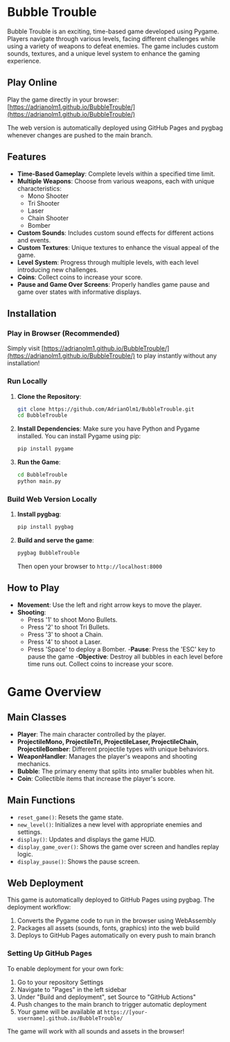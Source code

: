 # Bubble Trouble

Bubble Trouble is an exciting, time-based game developed using Pygame. Players navigate through various levels, facing different challenges while using a variety of weapons to defeat enemies. The game includes custom sounds, textures, and a unique level system to enhance the gaming experience.

## Play Online

Play the game directly in your browser: [https://adrianolm1.github.io/BubbleTrouble/](https://adrianolm1.github.io/BubbleTrouble/)

The web version is automatically deployed using GitHub Pages and pygbag whenever changes are pushed to the main branch.

## Features

- **Time-Based Gameplay**: Complete levels within a specified time limit.
- **Multiple Weapons**: Choose from various weapons, each with unique characteristics:
  - Mono Shooter
  - Tri Shooter
  - Laser
  - Chain Shooter
  - Bomber
- **Custom Sounds**: Includes custom sound effects for different actions and events.
- **Custom Textures**: Unique textures to enhance the visual appeal of the game.
- **Level System**: Progress through multiple levels, with each level introducing new challenges.
- **Coins**: Collect coins to increase your score.
- **Pause and Game Over Screens**: Properly handles game pause and game over states with informative displays.

## Installation

### Play in Browser (Recommended)
Simply visit [https://adrianolm1.github.io/BubbleTrouble/](https://adrianolm1.github.io/BubbleTrouble/) to play instantly without any installation!

### Run Locally

1. **Clone the Repository**:
   ```bash
   git clone https://github.com/AdrianOlm1/BubbleTrouble.git
   cd BubbleTrouble
   ```

2. **Install Dependencies**:
   Make sure you have Python and Pygame installed. You can install Pygame using pip:
   ```bash
   pip install pygame
   ```

3. **Run the Game**:
   ```bash
   cd BubbleTrouble
   python main.py
   ```

### Build Web Version Locally

1. **Install pygbag**:
   ```bash
   pip install pygbag
   ```

2. **Build and serve the game**:
   ```bash
   pygbag BubbleTrouble
   ```
   Then open your browser to `http://localhost:8000`

## How to Play
- **Movement**: Use the left and right arrow keys to move the player.
- **Shooting**:
  - Press '1' to shoot Mono Bullets.
  - Press '2' to shoot Tri Bullets.
  - Press '3' to shoot a Chain.
  - Press '4' to shoot a Laser.
  - Press 'Space' to deploy a Bomber.
-**Pause**: Press the 'ESC' key to pause the game
-**Objective**: Destroy all bubbles in each level before time runs out. Collect coins to increase your score.

# Game Overview

## Main Classes

- **Player**: The main character controlled by the player.
- **ProjectileMono, ProjectileTri, ProjectileLaser, ProjectileChain, ProjectileBomber**: Different projectile types with unique behaviors.
- **WeaponHandler**: Manages the player's weapons and shooting mechanics.
- **Bubble**: The primary enemy that splits into smaller bubbles when hit.
- **Coin**: Collectible items that increase the player's score.

## Main Functions

- `reset_game()`: Resets the game state.
- `new_level()`: Initializes a new level with appropriate enemies and settings.
- `display()`: Updates and displays the game HUD.
- `display_game_over()`: Shows the game over screen and handles replay logic.
- `display_pause()`: Shows the pause screen.

## Web Deployment

This game is automatically deployed to GitHub Pages using pygbag. The deployment workflow:

1. Converts the Pygame code to run in the browser using WebAssembly
2. Packages all assets (sounds, fonts, graphics) into the web build
3. Deploys to GitHub Pages automatically on every push to main branch

### Setting Up GitHub Pages

To enable deployment for your own fork:

1. Go to your repository Settings
2. Navigate to "Pages" in the left sidebar
3. Under "Build and deployment", set Source to "GitHub Actions"
4. Push changes to the main branch to trigger automatic deployment
5. Your game will be available at `https://[your-username].github.io/BubbleTrouble/`

The game will work with all sounds and assets in the browser!
